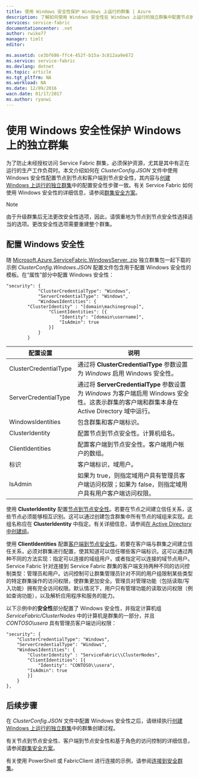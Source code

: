 ```yaml
---
title: 使用 Windows 安全性保护 Windows 上运行的群集 | Azure
description: 了解如何使用 Windows 安全性在 Windows 上运行的独立群集中配置节点到节点安全性和客户端到节点安全性。
services: service-fabric
documentationcenter: .net
author: rwike77
manager: timlt
editor: 

ms.assetid: ce3bf686-ffc4-452f-b15a-3c812aa9e672
ms.service: service-fabric
ms.devlang: dotnet
ms.topic: article
ms.tgt_pltfrm: NA
ms.workload: NA
ms.date: 12/09/2016
wacn.date: 01/17/2017
ms.author: ryanwi
---
```


# 使用 Windows 安全性保护 Windows 上的独立群集

为了防止未经授权访问 Service Fabric 群集，必须保护资源，尤其是其中有正在运行的生产工作负荷时。本文介绍如何在 *ClusterConfig.JSON* 文件中使用 Windows 安全性配置节点到节点和客户端到节点安全性，其内容与[创建 Windows 上运行的独立群集](./service-fabric-cluster-creation-for-windows-server.md)中的配置安全性步骤一致。有关 Service Fabric 如何使用 Windows 安全性的详细信息，请参阅[群集安全方案](./service-fabric-cluster-security.md)。

>[!NOTE]
由于升级群集后无法更改安全性选项，因此，请慎重地为节点到节点安全性选择适当的选项。更改安全性选项需要重建整个群集。

## 配置 Windows 安全性
随 [Microsoft.Azure.ServiceFabric.WindowsServer.<version>.zip](http://go.microsoft.com/fwlink/?LinkId=730690) 独立群集包一起下载的示例 *ClusterConfig.Windows.JSON* 配置文件包含用于配置 Windows 安全性的模板。在“属性”部分中配置 Windows 安全性：

```
"security": {
            "ClusterCredentialType": "Windows",
            "ServerCredentialType": "Windows",
            "WindowsIdentities": {
        "ClusterIdentity" : "[domain\machinegroup]",
                "ClientIdentities": [{
                    "Identity": "[domain\username]",
                    "IsAdmin": true
                }]
            }
        }
```

| **配置设置** | **说明** |
| --- | --- |
| ClusterCredentialType |通过将 **ClusterCredentialType** 参数设置为 *Windows* 启用 Windows 安全性。 |
| ServerCredentialType |通过将 **ServerCredentialType** 参数设置为 *Windows* 为客户端启用 Windows 安全性。这表示群集的客户端和群集本身在 Active Directory 域中运行。 |
| WindowsIdentities |包含群集和客户端标识。 |
| ClusterIdentity |配置节点到节点安全性。计算机组名。 |
| ClientIdentities |配置客户端到节点安全性。客户端用户帐户的数组。 |
| 标识 |客户端标识，域用户。 |
| IsAdmin |如果为 true，则指定域用户具有管理员客户端访问权限；如果为 false，则指定域用户具有用户客户端访问权限。 |

使用 **ClusterIdentity** 配置[节点到节点安全性](./service-fabric-cluster-security.md#node-to-node-security)。若要在节点之间建立信任关系，这些节点必须能够相互识别。这可以通过创建包含群集中所有节点的域组来实现。此组名称应在 **ClusterIdentity** 中指定。有关详细信息，请参阅[在 Active Directory 中创建组](https://msdn.microsoft.com/zh-cn/library/aa545347(v=cs.70).aspx)。

使用 **ClientIdentities** 配置[客户端到节点安全性](./service-fabric-cluster-security.md#client-to-node-security)。若要在客户端与群集之间建立信任关系，必须对群集进行配置，使其知道可以信任哪些客户端标识。这可以通过两种不同的方法实现：指定可以连接的域组用户，或者指定可以连接的域节点用户。Service Fabric 针对连接到 Service Fabric 群集的客户端支持两种不同的访问控制类型：管理员和用户。访问控制可让群集管理员针对不同的用户组限制某些类型的特定群集操作的访问权限，使群集更加安全。管理员对管理功能（包括读取/写入功能）拥有完全访问权限。默认情况下，用户只有管理功能的读取访问权限（例如查询功能），以及解析应用程序和服务的能力。

以下示例中的**安全性**部分配置了 Windows 安全性，并指定计算机组 *ServiceFabric/ClusterNodes* 中的计算机是群集的一部分，并且 *CONTOSO\\usera* 具有管理员客户端访问权限：

```
"security": {
    "ClusterCredentialType": "Windows",
    "ServerCredentialType": "Windows",
    "WindowsIdentities": {
        "ClusterIdentity" : "ServiceFabric\\ClusterNodes",
        "ClientIdentities": [{
            "Identity": "CONTOSO\\usera",
        "IsAdmin": true
        }]
    }
},
```

## 后续步骤

在 *ClusterConfig.JSON* 文件中配置 Windows 安全性之后，请继续执行[创建 Windows 上运行的独立群集](./service-fabric-cluster-creation-for-windows-server.md)中的群集创建过程。

有关节点到节点安全性、客户端到节点安全性和基于角色的访问控制的详细信息，请参阅[群集安全方案](./service-fabric-cluster-security.md)。

有关使用 PowerShell 或 FabricClient 进行连接的示例，请参阅[连接到安全群集](./service-fabric-connect-to-secure-cluster.md)。

<!---HONumber=Mooncake_Quality_Review_0117_2017-->